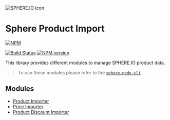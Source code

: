 ![SPHERE.IO icon](https://admin.sphere.io/assets/images/sphere_logo_rgb_long.png)

# Sphere Product Import

[![NPM](https://nodei.co/npm/sphere-product-import.png?downloads=true)](https://www.npmjs.org/package/sphere-product-import)

[![Build Status](https://secure.travis-ci.org/sphereio/sphere-product-import.png?branch=master)](http://travis-ci.org/sphereio/sphere-product-import) [![NPM version](https://badge.fury.io/js/sphere-product-import.png)](http://badge.fury.io/js/sphere-product-import)

This library provides different modules to manage SPHERE.IO product data.

> To use those modules please refer to the [`sphere-node-cli`](https://github.com/sphereio/sphere-node-cli).
  
## Modules

- [Product Importer](/readme/product-import.md)
- [Price Importer](/readme/price-importer.md)
- [Product Discount Importer](/readme/product-discounts-importer.md)
